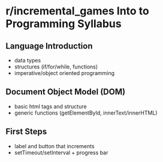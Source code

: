 # r/incremental_games Into to Programming Syllabus

## Language Introduction
* data types
* structures (if/for/while, functions)
* imperative/object oriented programming
## Document Object Model (DOM)
* basic html tags and structure
* generic functions (getElementById, innerText/innerHTML)
## First Steps
* label and button that increments
* setTimeout/setInterval + progress bar
